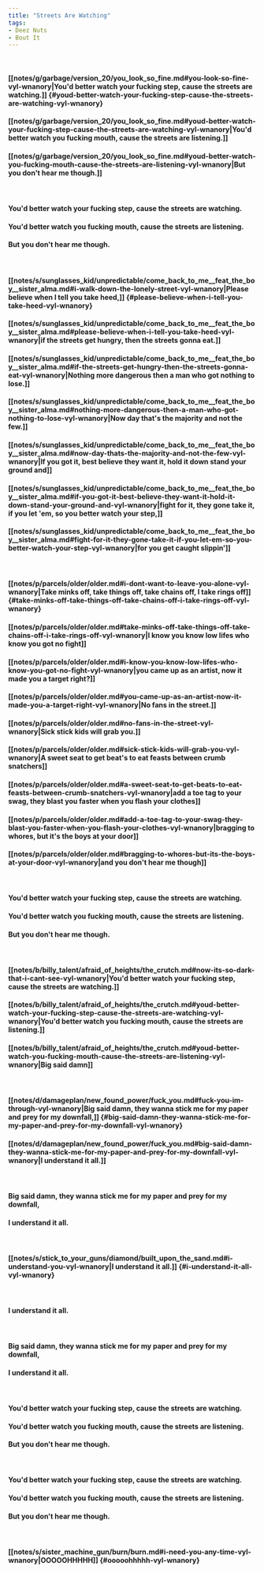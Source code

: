 ```yaml
---
title: "Streets Are Watching"
tags:
- Deez Nuts
- Bout It
---
```

&nbsp;
#### [[notes/g/garbage/version_20/you_look_so_fine.md#you-look-so-fine-vyl-wnanory|You'd better watch your fucking step, cause the streets are watching.]] {#youd-better-watch-your-fucking-step-cause-the-streets-are-watching-vyl-wnanory}
#### [[notes/g/garbage/version_20/you_look_so_fine.md#youd-better-watch-your-fucking-step-cause-the-streets-are-watching-vyl-wnanory|You'd better watch you fucking mouth, cause the streets are listening.]]
#### [[notes/g/garbage/version_20/you_look_so_fine.md#youd-better-watch-you-fucking-mouth-cause-the-streets-are-listening-vyl-wnanory|But you don't hear me though.]]
&nbsp;
#### You'd better watch your fucking step, cause the streets are watching.
#### You'd better watch you fucking mouth, cause the streets are listening.
#### But you don't hear me though.
&nbsp;
#### [[notes/s/sunglasses_kid/unpredictable/come_back_to_me__feat_the_boy__sister_alma.md#i-walk-down-the-lonely-street-vyl-wnanory|Please believe when I tell you take heed,]] {#please-believe-when-i-tell-you-take-heed-vyl-wnanory}
#### [[notes/s/sunglasses_kid/unpredictable/come_back_to_me__feat_the_boy__sister_alma.md#please-believe-when-i-tell-you-take-heed-vyl-wnanory|if the streets get hungry, then the streets gonna eat.]]
#### [[notes/s/sunglasses_kid/unpredictable/come_back_to_me__feat_the_boy__sister_alma.md#if-the-streets-get-hungry-then-the-streets-gonna-eat-vyl-wnanory|Nothing more dangerous then a man who got nothing to lose.]]
#### [[notes/s/sunglasses_kid/unpredictable/come_back_to_me__feat_the_boy__sister_alma.md#nothing-more-dangerous-then-a-man-who-got-nothing-to-lose-vyl-wnanory|Now day that's the majority and not the few.]]
#### [[notes/s/sunglasses_kid/unpredictable/come_back_to_me__feat_the_boy__sister_alma.md#now-day-thats-the-majority-and-not-the-few-vyl-wnanory|If you got it, best believe they want it, hold it down stand your ground and]]
#### [[notes/s/sunglasses_kid/unpredictable/come_back_to_me__feat_the_boy__sister_alma.md#if-you-got-it-best-believe-they-want-it-hold-it-down-stand-your-ground-and-vyl-wnanory|fight for it, they gone take it, if you let 'em, so you better watch your step,]]
#### [[notes/s/sunglasses_kid/unpredictable/come_back_to_me__feat_the_boy__sister_alma.md#fight-for-it-they-gone-take-it-if-you-let-em-so-you-better-watch-your-step-vyl-wnanory|for you get caught slippin']]
&nbsp;
#### [[notes/p/parcels/older/older.md#i-dont-want-to-leave-you-alone-vyl-wnanory|Take minks off, take things off, take chains off, I take rings off]] {#take-minks-off-take-things-off-take-chains-off-i-take-rings-off-vyl-wnanory}
#### [[notes/p/parcels/older/older.md#take-minks-off-take-things-off-take-chains-off-i-take-rings-off-vyl-wnanory|I know you know low lifes who know you got no fight]]
#### [[notes/p/parcels/older/older.md#i-know-you-know-low-lifes-who-know-you-got-no-fight-vyl-wnanory|you came up as an artist, now it made you a target right?]]
#### [[notes/p/parcels/older/older.md#you-came-up-as-an-artist-now-it-made-you-a-target-right-vyl-wnanory|No fans in the street.]]
#### [[notes/p/parcels/older/older.md#no-fans-in-the-street-vyl-wnanory|Sick stick kids will grab you.]]
#### [[notes/p/parcels/older/older.md#sick-stick-kids-will-grab-you-vyl-wnanory|A sweet seat to get beat's to eat feasts between crumb snatchers]]
#### [[notes/p/parcels/older/older.md#a-sweet-seat-to-get-beats-to-eat-feasts-between-crumb-snatchers-vyl-wnanory|add a toe tag to your swag, they blast you faster when you flash your clothes]]
#### [[notes/p/parcels/older/older.md#add-a-toe-tag-to-your-swag-they-blast-you-faster-when-you-flash-your-clothes-vyl-wnanory|bragging to whores, but it's the boys at your door]]
#### [[notes/p/parcels/older/older.md#bragging-to-whores-but-its-the-boys-at-your-door-vyl-wnanory|and you don't hear me though]]
&nbsp;
#### You'd better watch your fucking step, cause the streets are watching.
#### You'd better watch you fucking mouth, cause the streets are listening.
#### But you don't hear me though.
&nbsp;
#### [[notes/b/billy_talent/afraid_of_heights/the_crutch.md#now-its-so-dark-that-i-cant-see-vyl-wnanory|You'd better watch your fucking step, cause the streets are watching.]]
#### [[notes/b/billy_talent/afraid_of_heights/the_crutch.md#youd-better-watch-your-fucking-step-cause-the-streets-are-watching-vyl-wnanory|You'd better watch you fucking mouth, cause the streets are listening.]]
#### [[notes/b/billy_talent/afraid_of_heights/the_crutch.md#youd-better-watch-you-fucking-mouth-cause-the-streets-are-listening-vyl-wnanory|Big said damn]]
&nbsp;
#### [[notes/d/damageplan/new_found_power/fuck_you.md#fuck-you-im-through-vyl-wnanory|Big said damn, they wanna stick me for my paper and prey for my downfall,]] {#big-said-damn-they-wanna-stick-me-for-my-paper-and-prey-for-my-downfall-vyl-wnanory}
#### [[notes/d/damageplan/new_found_power/fuck_you.md#big-said-damn-they-wanna-stick-me-for-my-paper-and-prey-for-my-downfall-vyl-wnanory|I understand it all.]]
&nbsp;
#### Big said damn, they wanna stick me for my paper and prey for my downfall,
#### I understand it all.
&nbsp;
#### [[notes/s/stick_to_your_guns/diamond/built_upon_the_sand.md#i-understand-you-vyl-wnanory|I understand it all.]] {#i-understand-it-all-vyl-wnanory}
&nbsp;
#### I understand it all.
&nbsp;
#### Big said damn, they wanna stick me for my paper and prey for my downfall,
#### I understand it all.
&nbsp;
#### You'd better watch your fucking step, cause the streets are watching.
#### You'd better watch you fucking mouth, cause the streets are listening.
#### But you don't hear me though.
&nbsp;
#### You'd better watch your fucking step, cause the streets are watching.
#### You'd better watch you fucking mouth, cause the streets are listening.
#### But you don't hear me though.
&nbsp;
#### [[notes/s/sister_machine_gun/burn/burn.md#i-need-you-any-time-vyl-wnanory|OOOOOHHHHH]] {#ooooohhhhh-vyl-wnanory}
